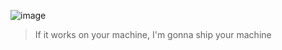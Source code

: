 ![image](https://github-readme-stats.vercel.app/api/top-langs/?username=maxbossing&layout=donut&hide=Makefile,CMake,Roff,CSS,Shell,Brainfuck,Lua&theme=transparent)

> If it works on your machine, I'm gonna ship your machine
